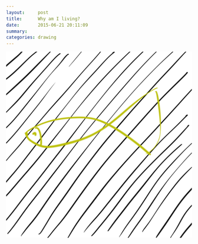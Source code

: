 ```yaml
---
layout:     post
title:      Why am I living?
date:       2015-06-21 20:11:09
summary:    
categories: drawing
---
```

![Why am I living?](/images/blog/Why-am-I-living.png "That I have no idea of.")